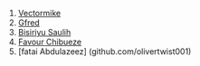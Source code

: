 1. [Vectormike](https://github.com/Vectormike)
2. [Gfred](https://github.com/gfredtech)
3. [Bisiriyu Saulih](https://github.com/horlard)
4. [Favour Chibueze](https://github.com/favour-chibueze)
5. [fatai Abdulazeez] (github.com/olivertwist001)

